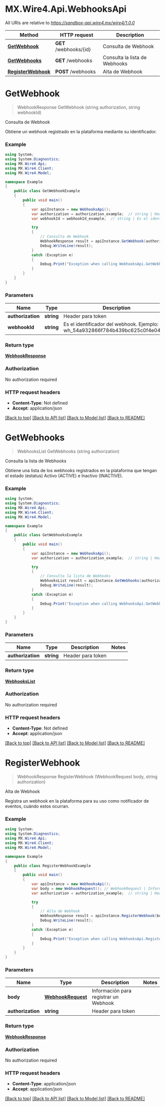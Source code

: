 # MX.Wire4.Api.WebhooksApi

All URIs are relative to *https://sandbox-api.wire4.mx/wire4/1.0.0*

Method | HTTP request | Description
------------- | ------------- | -------------
[**GetWebhook**](WebhooksApi.md#getwebhook) | **GET** /webhooks/{id} | Consulta de Webhook
[**GetWebhooks**](WebhooksApi.md#getwebhooks) | **GET** /webhooks | Consulta la lista de Webhooks
[**RegisterWebhook**](WebhooksApi.md#registerwebhook) | **POST** /webhooks | Alta de Webhook

<a name="getwebhook"></a>
# **GetWebhook**
> WebhookResponse GetWebhook (string authorization, string webhookId)

Consulta de Webhook

Obtiene un webhook registrado en la plataforma mediante su identificador.

### Example
```csharp
using System;
using System.Diagnostics;
using MX.Wire4.Api;
using MX.Wire4.Client;
using MX.Wire4.Model;

namespace Example
{
    public class GetWebhookExample
    {
        public void main()
        {
            var apiInstance = new WebhooksApi();
            var authorization = authorization_example;  // string | Header para token
            var webhookId = webhookId_example;  // string | Es el identificador del webhook. Ejemplo: wh_54a932866f784b439bc625c0f4e04e12

            try
            {
                // Consulta de Webhook
                WebhookResponse result = apiInstance.GetWebhook(authorization, webhookId);
                Debug.WriteLine(result);
            }
            catch (Exception e)
            {
                Debug.Print("Exception when calling WebhooksApi.GetWebhook: " + e.Message );
            }
        }
    }
}
```

### Parameters

Name | Type | Description  | Notes
------------- | ------------- | ------------- | -------------
 **authorization** | **string**| Header para token | 
 **webhookId** | **string**| Es el identificador del webhook. Ejemplo: wh_54a932866f784b439bc625c0f4e04e12 | 

### Return type

[**WebhookResponse**](WebhookResponse.md)

### Authorization

No authorization required

### HTTP request headers

 - **Content-Type**: Not defined
 - **Accept**: application/json

[[Back to top]](#) [[Back to API list]](../README.md#documentation-for-api-endpoints) [[Back to Model list]](../README.md#documentation-for-models) [[Back to README]](../README.md)
<a name="getwebhooks"></a>
# **GetWebhooks**
> WebhooksList GetWebhooks (string authorization)

Consulta la lista de Webhooks

Obtiene una lista de los webhooks registrados en la plataforma que tengan el estado (estatus)  Activo (ACTIVE) e Inactivo (INACTIVE).

### Example
```csharp
using System;
using System.Diagnostics;
using MX.Wire4.Api;
using MX.Wire4.Client;
using MX.Wire4.Model;

namespace Example
{
    public class GetWebhooksExample
    {
        public void main()
        {
            var apiInstance = new WebhooksApi();
            var authorization = authorization_example;  // string | Header para token

            try
            {
                // Consulta la lista de Webhooks
                WebhooksList result = apiInstance.GetWebhooks(authorization);
                Debug.WriteLine(result);
            }
            catch (Exception e)
            {
                Debug.Print("Exception when calling WebhooksApi.GetWebhooks: " + e.Message );
            }
        }
    }
}
```

### Parameters

Name | Type | Description  | Notes
------------- | ------------- | ------------- | -------------
 **authorization** | **string**| Header para token | 

### Return type

[**WebhooksList**](WebhooksList.md)

### Authorization

No authorization required

### HTTP request headers

 - **Content-Type**: Not defined
 - **Accept**: application/json

[[Back to top]](#) [[Back to API list]](../README.md#documentation-for-api-endpoints) [[Back to Model list]](../README.md#documentation-for-models) [[Back to README]](../README.md)
<a name="registerwebhook"></a>
# **RegisterWebhook**
> WebhookResponse RegisterWebhook (WebhookRequest body, string authorization)

Alta de Webhook

Registra un webhook en la plataforma para su uso como notificador de eventos, cuándo estos ocurran.

### Example
```csharp
using System;
using System.Diagnostics;
using MX.Wire4.Api;
using MX.Wire4.Client;
using MX.Wire4.Model;

namespace Example
{
    public class RegisterWebhookExample
    {
        public void main()
        {
            var apiInstance = new WebhooksApi();
            var body = new WebhookRequest(); // WebhookRequest | Información para registrar un Webhook
            var authorization = authorization_example;  // string | Header para token

            try
            {
                // Alta de Webhook
                WebhookResponse result = apiInstance.RegisterWebhook(body, authorization);
                Debug.WriteLine(result);
            }
            catch (Exception e)
            {
                Debug.Print("Exception when calling WebhooksApi.RegisterWebhook: " + e.Message );
            }
        }
    }
}
```

### Parameters

Name | Type | Description  | Notes
------------- | ------------- | ------------- | -------------
 **body** | [**WebhookRequest**](WebhookRequest.md)| Información para registrar un Webhook | 
 **authorization** | **string**| Header para token | 

### Return type

[**WebhookResponse**](WebhookResponse.md)

### Authorization

No authorization required

### HTTP request headers

 - **Content-Type**: application/json
 - **Accept**: application/json

[[Back to top]](#) [[Back to API list]](../README.md#documentation-for-api-endpoints) [[Back to Model list]](../README.md#documentation-for-models) [[Back to README]](../README.md)
